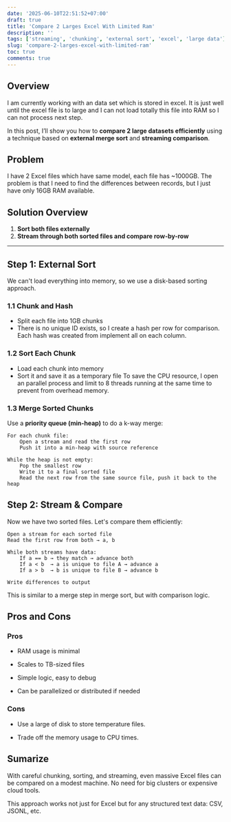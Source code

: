 ```yaml
---
date: '2025-06-10T22:51:52+07:00'
draft: true
title: 'Compare 2 Larges Excel With Limited Ram'
description: ''
tags: ['streaming', 'chunking', 'external sort', 'excel', 'large data']
slug: 'compare-2-larges-excel-with-limited-ram'
toc: true
comments: true
---
```


## Overview

I am currently working with an data set which is stored in excel. It is just well until the excel file is to large and I can not load totally this file into RAM so I can not process next step. 

In this post, I’ll show you how to **compare 2 large datasets efficiently** using a technique based on **external merge sort** and **streaming comparison**.

## Problem
I have 2 Excel files which have same model, each file has ~1000GB. The problem is that I need to find the differences between records, but I just have only 16GB RAM available.

## Solution Overview

1. **Sort both files externally**  
2. **Stream through both sorted files and compare row-by-row**

---

## Step 1: External Sort

We can't load everything into memory, so we use a disk-based sorting approach.

### 1.1 Chunk and Hash
- Split each file into 1GB chunks
- There is no unique ID exists, so I create a hash per row for comparison. Each hash was created from implement all on each column.

### 1.2 Sort Each Chunk
- Load each chunk into memory
- Sort it and save it as a temporary file
To save the CPU resource, I open an parallel process and limit to 8 threads running at the same time to prevent from overhead memory.

### 1.3 Merge Sorted Chunks
Use a **priority queue (min-heap)** to do a k-way merge:

```text
For each chunk file:
    Open a stream and read the first row
    Push it into a min-heap with source reference

While the heap is not empty:
    Pop the smallest row
    Write it to a final sorted file
    Read the next row from the same source file, push it back to the heap
```

## Step 2: Stream & Compare

Now we have two sorted files. Let's compare them efficiently:

```text
Open a stream for each sorted file
Read the first row from both → a, b

While both streams have data:
    If a == b → they match → advance both
    If a < b  → a is unique to file A → advance a
    If a > b  → b is unique to file B → advance b

Write differences to output
```

This is similar to a merge step in merge sort, but with comparison logic.

## Pros and Cons

### Pros

- RAM usage is minimal

- Scales to TB-sized files

- Simple logic, easy to debug

- Can be parallelized or distributed if needed

### Cons

- Use a large of disk to store temperature files.

- Trade off the memory usage to CPU times.


## Sumarize

With careful chunking, sorting, and streaming, even massive Excel files can be compared on a modest machine. No need for big clusters or expensive cloud tools.

This approach works not just for Excel but for any structured text data: CSV, JSONL, etc.

